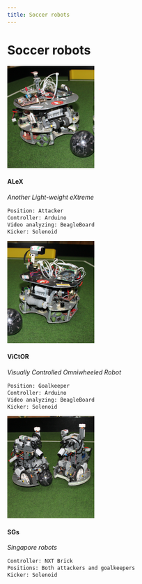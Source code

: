 ```yaml
---
title: Soccer robots
---
```


# Soccer robots
<!-- new robot -->
<div class="photo" markdown="1" id="alex">

![Alex](/img/robots/soccer/alex.png)

</div>

<div class="about" markdown="1">

#### ALeX 
*Another Light-weight eXtreme* 

    Position: Attacker
    Controller: Arduino
    Video analyzing: BeagleBoard
    Kicker: Solenoid

</div>

<div style='clear:both'></div>

<!-- new robot -->
<div class="photo" markdown="1" id="victor">

![ViCtOR](/img/robots/soccer/victor.png)

</div>

<div class="about" markdown="1">

#### ViCtOR
*Visually Controlled Omniwheeled Robot* 

    Position: Goalkeeper
    Controller: Arduino
    Video analyzing: BeagleBoard
    Kicker: Solenoid

</div>

<div style='clear:both'></div>

<!-- new robot -->
<div class="photo" markdown="1" id="sgs">

![ViCtOR](/img/robots/soccer/sgs.png)

</div>

<div class="about" markdown="1">

#### SGs
*Singapore robots* 

    Controller: NXT Brick
    Positions: Both attackers and goalkeepers
    Kicker: Solenoid

</div>

<div style='clear:both'></div>


